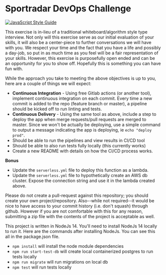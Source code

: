 # Sportradar DevOps Challenge

[![JavaScript Style Guide](https://img.shields.io/badge/code_style-standard-brightgreen.svg)](https://standardjs.com)

This exercise is in-lieu of a traditional whiteboard/algorithm style type interview. Not only will this exercise serve as our initial evaluation of your skills, it will also be a center-piece to further conversations we will have with you. We respect your time and the fact that you have a life and possibly a day-job, so put in as much time as you feel will be a fair representation of your skills.  However, this exercise is purposefully open ended and can be an opportunity for you to show off. Hopefully this is something you can have fun with.

While the approach you take to meeting the above objectives is up to you, here are a couple of things we will expect:

* **Continuous Integration** - Using free Gitlab actions (or another tool), implement continuous integration on each commit. Every time a new commit is added to the repo (feature branch or master), a pipeline should be kicked off to run linting and tests.
* **Continuous Delivery** - Using the same tool as above, include a step to deploy the app when merge requests/pull requests are merged to master. Since we won't be actually be deploying, use a simple command to output a message indicating the app is deploying, ie `echo "deploy prod"`.
* Should be able to run the pipelines and view results in CI/CD tool
* Should be able to also run tests fully locally (this currently works)
* Create a new README with details on how the CI/CD process works.

**Bonus**
* Update the `serverless.yml` file to deploy this function as a lambda.
* Update the `serverless.yml` file to hypothetically create an AWS db cluster. Expose the connection string and use it in the lambda created above.

Please do not create a pull-request against this repository; you should create your own project/repository.  Also--while not required--it would be nice to have access to your commit history (i.e. don't squash) through github. However if you are not comfortable with this for any reason, submitting a zip file with the contents of the project is acceptable as well.

This project is written in NodeJs 14. You'll need to install NodeJs 14 locally to run it. Here are the commands after installing NodeJs. You can see this all in the package.json file.

- `npm install` will install the node module dependencies
- `npm run start-test-db` will create local containerized postgres to run tests locally
- `npm run migrate` will run migrations on local db
- `npm test` will run tests locally
